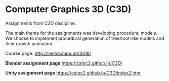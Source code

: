 # Computer Graphics 3D (C3D)
Assignments from C3D discipline.

The main theme for the assignments was developing procedural models. We choose to implement procedural generation of tree/root-like models and their growth animation.

Course page: http://lvelho.impa.br/i3d18/

**Blender assignment page**
https://caioc2.github.io/C3D/

**Unity assignment page**
https://caioc2.github.io/C3D/index2.html
